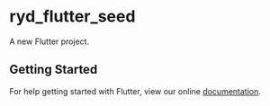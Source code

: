 # ryd_flutter_seed

A new Flutter project.

## Getting Started

For help getting started with Flutter, view our online
[documentation](https://flutter.io/).
